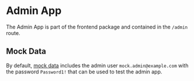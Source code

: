 # Admin App

The Admin App is part of the frontend package and contained in the `/admin` route.

## Mock Data

By default, [mock data](/backend/vaa-strapi/src/functions/mockData/mockAdmins.json) includes the admin user `mock.admin@example.com` with the password `Password1!` that can be used to test the admin app.
